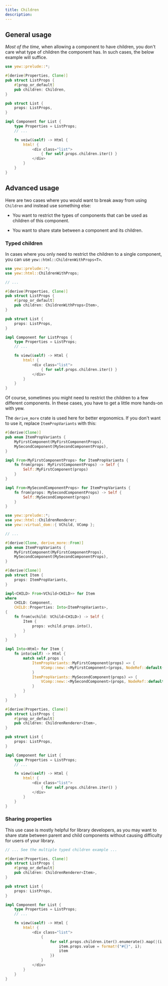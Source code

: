 ```yaml
---
title: Children
description: 
---
```


## General usage

_Most of the time,_ when allowing a component to have children, you don't care 
what type of children the component has. In such cases, the below example will
suffice.

```rust
use yew::prelude::*;

#[derive(Properties, Clone)]
pub struct ListProps {
	#[prop_or_default]
	pub children: Children,
}

pub struct List {
	props: ListProps,
}

impl Component for List {
	type Properties = ListProps;
	// ...

	fn veiw(&self) -> Html {
		html! {
			<div class="list">
				{ for self.props.children.iter() }
			</div>
		}
	}
}
```

## Advanced usage

Here are two cases where you would want to break away from using `Children`
and instead use something else:

 - You want to restrict the types of components that can be used as children
   of this component.

 - You want to share state between a component and its children.

### Typed children

In cases where you only need to restrict the children to a single component,
you can use `yew::html::ChildrenWithProps<T>`.

```rust
use yew::prelude::*;
use yew::html::ChildrenWithProps;

// ...

#[derive(Properties, Clone)]
pub struct ListProps {
	#[prop_or_default]
	pub children: ChildrenWithProps<Item>,
}

pub struct List {
	props: ListProps,
}

impl Component for ListProps {
	type Properties = ListProps;
	// ...

	fn view(&self) -> Html {
		html! {
			<div class="list">
				{ for self.props.children.iter() }
			</div>
		}
	}
}
```

Of course, sometimes you might need to restrict the children to a few different
components. In these cases, you have to get a little more hands-on with yew.

The `derive_more` crate is used here for better ergonomics. If you don't want
to use it, replace `ItemPropVariants` with this:

```rust
#[derive(Clone)]
pub enum ItemPropVariants {
	MyFirstComponent(MyFirstComponentProps),
	MySecondComponent(MySecondComponentProps),
}

impl From<MyFirstComponentProps> for ItemPropVariants {
	fn from(props: MyFirstComponentProps) -> Self {
		Self::MyFirstComponent(props)		
	}
}

impl From<MySecondComponentProps> for ItemPropVariants {
	fn from(props: MySecondComponentProps) -> Self {
		Self::MySecondComponent(props)
	}
}
```

```rust
use yew::prelude::*;
use yew::html::ChildrenRenderer;
use yew::virtual_dom::{ VChild, VComp };

// ...

#[derive(Clone, derive_more::From)]
pub enum ItemPropVariants {
	MyFirstComponent(MyFirstComponentProps),
	MySecondComponent(MySecondComponentProps),
}

#[derive(Clone)]
pub struct Item {
	props: ItemPropVariants,
}

impl<CHILD> From<VChild<CHILD>> for Item
where
	CHILD: Component,
	CHILD::Properties: Into<ItemPropVariants>,
{
	fn from(vchild: VChild<CHILD>) -> Self {
		Item {
			props: vchild.props.into(),
		}
	}
}

impl Into<Html> for Item {
	fn into(self) -> Html {
		match self.props {
			ItemPropVariants::MyFirstComponent(props) => {
				VComp::new::<MyFirstComponent>(props, NodeRef::default(), None).into()
			}
			ItemPropVariants::MySecondComponent(props) => {
				VComp::new::<MySecondComponent>(props, NodeRef::default(), None).into()
			}
		}
	}
}

#[derive(Properties, Clone)]
pub struct ListProps {
	#[prop_or_default]
	pub children: ChildrenRenderer<Item>,
}

pub struct List {
	props: ListProps,
}

impl Component for List {
	type Properties = ListProps;
	// ...

	fn view(&self) -> Html {
		html! {
			<div class="list">
				{ for self.props.children.iter() }
			</div>
		}
	}
}
```

### Sharing properties

This use case is mostly helpful for library developers, as you may want to
share state between parent and child components without causing difficulty for
users of your library.

```rust
// ... See the multiple typed children example ...

#[derive(Properties, Clone)]
pub struct ListProps {
	#[prop_or_default]
	pub children: ChildrenRenderer<Item>,
}

pub struct List {
	props: ListProps,
}

impl Component for List {
	type Properties = ListProps;
	// ...

	fn view(&self) -> Html {
		html! {
			<div class="list">
				{
					for self.props.children.iter().enumerate().map(|(i, mut item)| {
						item.props.value = format!("#{}", i);
						item
					})
				}
			</div>
		}
	}
}
```
